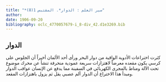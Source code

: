 ```yaml
---
title: "*سير العلم : الدوار*. المقتبس 1(8)"
author: 
date: 1906-09-20
bibliography: oclc_4770057679-i_8-div_42.d1e3269.bib
---
```




##  الدوار 


 كثرت اختراعات الأدوية الواقية من دوار البحر ورأى  أحد  الألمان أخيراً أن الجلوس على كرسي يكون مقعده معرضاً لاهتزازات سريعة عمودية منحرفة تنشأ عن محرك موضوع تحت الآلة ومناط بالمجرى الكهربائي في السفينة مما يدفع عن الإنسان عواقب الدوار ومبدأ هذا الاختراع أن الدوار ألم عصبي يقل ثم يزول باهتزازات المقعد. 
